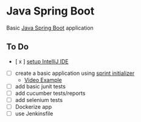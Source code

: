 # Java Spring Boot

Basic [Java Spring Boot](https://spring.io/projects/spring-boot) application


## To Do

- [ x ] [setup IntelliJ IDE](https://www.youtube.com/watch?v=H_XxH66lm3U&t=84s)
- [ ] create a basic application using [sprint initializer](https://start.spring.io/)
    - [Video Example](https://www.youtube.com/watch?v=df7Dso9q700&t=565s)
- [ ] add basic junit tests
- [ ] add cucumber tests/reports
- [ ] add selenium tests 
- [ ] Dockerize app
- [ ] use Jenkinsfile
